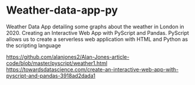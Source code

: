 # Weather-data-app-py

Weather Data App detailing some graphs about the weather in London in 2020.
Creating an Interactive Web App with PyScript and Pandas.
PyScript allows us to create a serverless web application with HTML and Python as the scripting language

<https://github.com/alanjones2/Alan-Jones-article-code/blob/master/pyscript/weather1.html>
<https://towardsdatascience.com/create-an-interactive-web-app-with-pyscript-and-pandas-3918ad2dada1>
